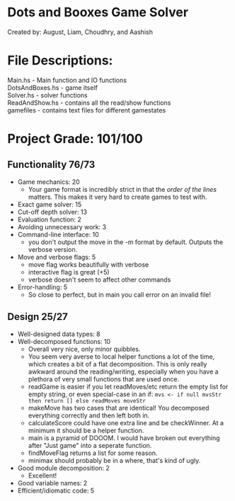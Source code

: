 # Dots and Booxes Game Solver
Created by: August, Liam, Choudhry, and Aashish

# File Descriptions:
Main.hs - Main function and IO functions  
DotsAndBoxes.hs - game itself  
Solver.hs - solver functions  
ReadAndShow.hs - contains all the read/show functions  
gamefiles - contains text files for different gamestates 

# Project Grade:         101/100
## Functionality               76/73
* Game mechanics:              20
  * Your game format is incredibly strict in that the *order of the lines* matters. This makes it
    very hard to create games to test with. 
* Exact game solver:           15
* Cut-off depth solver:        13
* Evaluation function:         2
* Avoiding unnecessary work:   3
* Command-line interface:      10
  * you don't output the move in the -m format by default. Outputs the verbose version.
* Move and verbose flags:      5
  * move flag works beautifully with verbose
  * interactive flag is great (+5)
  * verbose doesn't seem to affect other commands 
* Error-handling:              5
  * So close to perfect, but in main you call error on an invalid file!

## Design                      25/27
* Well-designed data types:    8
* Well-decomposed functions:   10
  * Overall very nice, only minor quibbles.
  * You seem very averse to local helper functions a lot of the time, which creates a bit of a flat
    decomposition. This is only really awkward around the reading/writing, especially when you have
    a plethora of very small functions that are used once.
  * readGame is easier if you let readMoves/etc return the empty list for empty string, or even
    special-case in an if: `mvs <- if null mvsStr then return [] else readMoves moveStr`
  * makeMove has two cases that are identical! You decomposed everything correctly and then left
    both in.
  * calculateScore could have one extra line and be checkWinner. At a minimum it should be a helper
    function.
  * main is a pyramid of DOOOM. I would have broken out everything after "Just game" into a seperate
    function.
  * findMoveFlag returns a list for some reason.
  * minimax should probably be in a where, that's kind of ugly.
* Good module decomposition:   2
  * Excellent!
* Good variable names:         2
* Efficient/idiomatic code:    5

